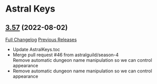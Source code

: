 # Astral Keys

## [3.57](https://github.com/astralguild/AstralKeys/tree/3.57) (2022-08-02)
[Full Changelog](https://github.com/astralguild/AstralKeys/compare/3.56...3.57) [Previous Releases](https://github.com/astralguild/AstralKeys/releases)

- Update AstralKeys.toc  
- Merge pull request #46 from astralguild/season-4  
    Remove automatic dungeon name manipulation so we can control appearance  
- Remove automatic dungeon name manipulation so we can control appearance  
